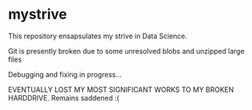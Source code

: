 # mystrive

This repository ensapsulates my strive in Data Science.


Git is presently broken due to some unresolved blobs and unzipped large files

Debugging and fixing in progress...

EVENTUALLY LOST MY MOST SIGNIFICANT WORKS TO MY BROKEN HARDDRIVE. Remains saddened :(
